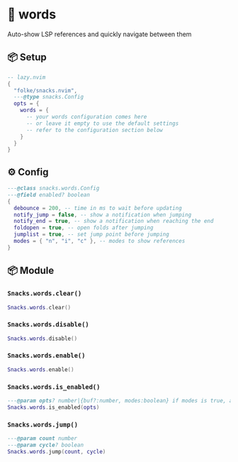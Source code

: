 # 🍿 words

Auto-show LSP references and quickly navigate between them

<!-- docgen -->

## 📦 Setup

```lua
-- lazy.nvim
{
  "folke/snacks.nvim",
  ---@type snacks.Config
  opts = {
    words = {
      -- your words configuration comes here
      -- or leave it empty to use the default settings
      -- refer to the configuration section below
    }
  }
}
```

## ⚙️ Config

```lua
---@class snacks.words.Config
---@field enabled? boolean
{
  debounce = 200, -- time in ms to wait before updating
  notify_jump = false, -- show a notification when jumping
  notify_end = true, -- show a notification when reaching the end
  foldopen = true, -- open folds after jumping
  jumplist = true, -- set jump point before jumping
  modes = { "n", "i", "c" }, -- modes to show references
}
```

## 📦 Module

### `Snacks.words.clear()`

```lua
Snacks.words.clear()
```

### `Snacks.words.disable()`

```lua
Snacks.words.disable()
```

### `Snacks.words.enable()`

```lua
Snacks.words.enable()
```

### `Snacks.words.is_enabled()`

```lua
---@param opts? number|{buf?:number, modes:boolean} if modes is true, also check if the current mode is enabled
Snacks.words.is_enabled(opts)
```

### `Snacks.words.jump()`

```lua
---@param count number
---@param cycle? boolean
Snacks.words.jump(count, cycle)
```
